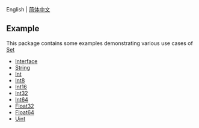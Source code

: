 English | [简体中文](./README-zh_CN.md)

## Example
This package contains some examples demonstrating various use cases of [Set](../README.md)

- [Interface](./interface/main.go)
- [String](./string/main.go)
- [Int](./int/main.go)
- [Int8](./int8/main.go)
- [Int16](./int16/main.go)
- [Int32](./int32/main.go)
- [Int64](./int64/main.go)
- [Float32](./float32/main.go)
- [Float64](./float64/main.go)
- [Uint](./uint/main.go)
